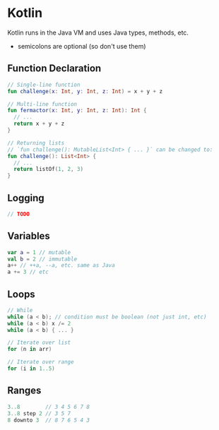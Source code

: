 # Kotlin
Kotlin runs in the Java VM and uses Java types, methods, etc.
- semicolons are optional (so don't use them)

## Function Declaration
``` kotlin
// Single-line function
fun challenge(x: Int, y: Int, z: Int) = x + y + z

// Multi-line function
fun fermactor(x: Int, y: Int, z: Int): Int {
  // ...
  return x + y + z
}

// Returning lists
// `fun challenge(): MutableList<Int> { ... }` can be changed to:
fun challenge(): List<Int> {
  // ...
  return listOf(1, 2, 3)
}
```

## Logging
``` kotlin
// TODO
```

## Variables
``` kotlin
var a = 1 // mutable
val b = 2 // immutable
a++ // ++a, --a, etc. same as Java
a += 3 // etc
```

## Loops
``` kotlin
// While
while (a < b); // condition must be boolean (not just int, etc)
while (a < b) x /= 2
while (a < b) { ... }

// Iterate over list
for (n in arr)

// Iterate over range
for (i in 1..5)
```

## Ranges
``` kotlin
3..8        // 3 4 5 6 7 8
3..8 step 2 // 3 5 7
8 downto 3  // 8 7 6 5 4 3
```

